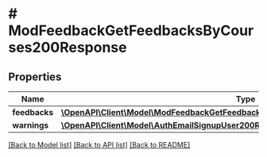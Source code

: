 # # ModFeedbackGetFeedbacksByCourses200Response

## Properties

Name | Type | Description | Notes
------------ | ------------- | ------------- | -------------
**feedbacks** | [**\OpenAPI\Client\Model\ModFeedbackGetFeedbacksByCourses200ResponseFeedbacksInner[]**](ModFeedbackGetFeedbacksByCourses200ResponseFeedbacksInner.md) |  |
**warnings** | [**\OpenAPI\Client\Model\AuthEmailSignupUser200ResponseWarningsInner[]**](AuthEmailSignupUser200ResponseWarningsInner.md) |  | [optional]

[[Back to Model list]](../../README.md#models) [[Back to API list]](../../README.md#endpoints) [[Back to README]](../../README.md)
